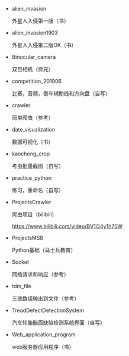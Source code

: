 - alien_invasion

  外星人入侵第一版（书）

- alien_invasion1903

  外星人入侵第二版OK（书）

- Binocular_camera

  双目相机（师兄）

- competition_201906

  比赛，音频，倒车辅助线和方向盘（自写）

- crawler

  简单爬虫（参考）

- date_visualization

  数据可视化（书）

- kaochong_crop

  考虫批量截图（自写）

- practice_python

  练习，重命名（自写）

- ProjectsCrawler

  爬虫项目（bilibili）

  https://www.bilibili.com/video/BV1i54y1h75W

- ProjectsMSB

  Python基础（马士兵教育）

- Socket

  网络请求和响应（参考）

- tdm_file

  三维数组输出到文件（参考）

- TreadDefectDetectionSystem

  汽车轮胎胎面缺陷检测系统界面（自写）
  
- Web_application_program

  web服务器应用程序（书）